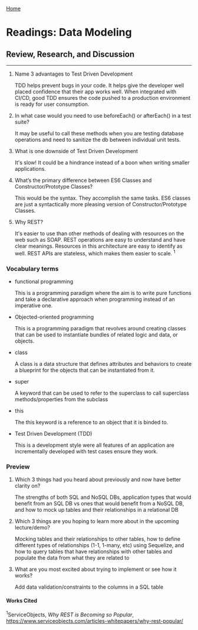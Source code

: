 [Home](README.md)
 
# Readings: Data Modeling
 
## Review, Research, and Discussion
 
---------------
 
1) Name 3 advantages to Test Driven Development
 
    TDD helps prevent bugs in your code. It helps give the developer well placed confidence that their app works well. When integrated with CI/CD, good TDD ensures the code pushed to a production environment is ready for user consumption.
 
2) In what case would you need to use beforeEach() or afterEach() in a test suite?
 
    It may be useful to call these methods when you are testing database operations and need to sanitize the db between individual unit tests.
 
3) What is one downside of Test Driven Development
 
    It's slow! It could be a hindrance instead of a boon when writing smaller applications.
 
4) What’s the primary difference between ES6 Classes and Constructor/Prototype Classes?
 
    This would be the syntax. They accomplish the same tasks. ES6 classes are just a syntactically more pleasing version of Constructor/Prototype Classes.
 
5) Why REST?
 
    It's easier to use than other methods of dealing with resources on the web such as SOAP. REST operations are easy to understand and have clear meanings. Resources in this architecture are easy to identify as well. REST APIs are stateless, which makes them easier to scale. <sup>1</sup>
 
### Vocabulary terms
 
* functional programming

  This is a programming paradigm where the aim is to write pure functions and take a declarative approach when programming instead of an imperative one.
 
* Objected-oriented programming

  This is a programming paradigm that revolves around creating classes that can be used to instantiate bundles of related logic and data, or objects.
 
* class
 
  A class is a data structure that defines attributes and behaviors to create a blueprint for the objects that can be instantiated from it.
 
* super
 
  A keyword that can be used to refer to the superclass to call superclass methods/properties from the subclass
 
* this
   
  The this keyword is a reference to an object that it is binded to. 

* Test Driven Development (TDD)

  This is a development style were all features of an application are incrementally developed with test cases ensure they work.
 
 
### Preview
 
 
1) Which 3 things had you heard about previously and now have better clarity on?
 
    The strengths of both SQL and NoSQL DBs, application types that would benefit from an SQL DB vs ones that would benefit from a NoSQL DB, and how to mock up tables and their  relationships in a relational DB
 
2) Which 3 things are you hoping to learn more about in the upcoming lecture/demo?
 
    Mocking tables and their relationships to other tables, how to define different types of relationships (1-1, 1-many, etc) using Sequelize, and how to query tables that have relationships with other tables and populate the data from what they are related to
 
3) What are you most excited about trying to implement or see how it works?
 
    Add data validation/constraints to the columns in a SQL table
 
#### Works Cited
 
<sup>1</sup>ServiceObjects, _Why REST is Becoming so Popular_, https://www.serviceobjects.com/articles-whitepapers/why-rest-popular/
